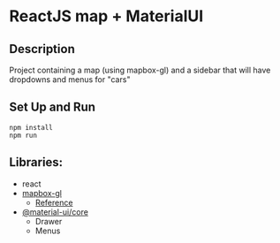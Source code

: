 # ReactJS map + MaterialUI
## Description
Project containing a map (using mapbox-gl) and a sidebar that will have dropdowns and menus for "cars"

## Set Up and Run
```
npm install
npm run
```

## Libraries:
- react
- [mapbox-gl](https://www.mapbox.com/)
  - [Reference](https://github.com/mapbox/mapbox-react-examples/tree/master/basic)
- [@material-ui/core](https://material-ui.com/)
  - Drawer
  - Menus
